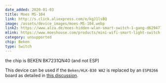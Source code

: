 ```yaml
---
date_added: 2020-01-03
title: Moes MS-104
link: http://s.click.aliexpress.com/e/kgJ1lsBQ
image: /assets/device_images/moes-MS-104.webp
link2: https://www.alza.de/moes-hidden-wlan-smart-switch-1-gang-d6294778.htm
mlink: https://www.moeshouse.com/products/mini-wifi-smart-light-switch-diy-breaker-module-smart-life-tuya-app-remote-control-works-with-alexa-echo-google-home-1-2-way
category: unsupported
chip: Beken
type: Switch
---
```

the chip is BEKEN BK7231QN40 (and not ESP)

This device can be used if the `Beken/HLK-B30 WA2` is replaced by an `ESP8266` board as detailed in [this discussion](https://community.home-assistant.io/t/unkown-tuya-chip/153591/).
